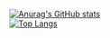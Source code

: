 [![Anurag's GitHub stats](https://github-readme-stats.vercel.app/api?username=efojug&count_private=true&show_icons=true&theme=vue)](https://github.com/anuraghazra/github-readme-stats)  
[![Top Langs](https://github-readme-stats.vercel.app/api/top-langs/?username=efojug&layout=compact)](https://github.com/anuraghazra/github-readme-stats)
